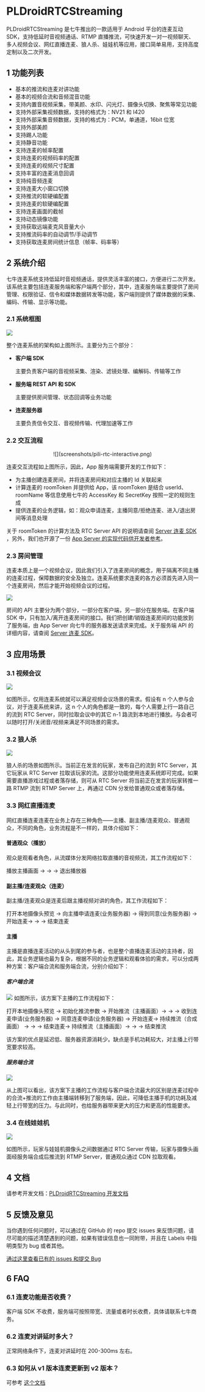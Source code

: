 # PLDroidRTCStreaming

PLDroidRTCStreaming 是七牛推出的一款适用于 Android 平台的连麦互动 SDK，支持低延时音视频通话、RTMP 直播推流，可快速开发一对一视频聊天、多人视频会议、网红直播连麦、狼人杀、娃娃机等应用，接口简单易用，支持高度定制以及二次开发。

## 1 功能列表

- 基本的推流和连麦对讲功能
- 基本的视频合流和音频混音功能
- 支持内置音视频采集，带美颜、水印、闪光灯、摄像头切换、聚焦等常见功能
- 支持外部采集视频数据，支持的格式为：NV21 和 I420
- 支持外部采集音频数据，支持的格式为：PCM，单通道，16bit 位宽
- 支持外部美颜
- 支持踢人功能
- 支持静音功能
- 支持连麦的帧率配置
- 支持连麦的视频码率的配置
- 支持连麦的视频尺寸配置
- 支持丰富的连麦消息回调
- 支持纯音频连麦
- 支持连麦大小窗口切换
- 支持推流的软硬编配置
- 支持连麦的软硬编配置
- 支持连麦画面的截帧
- 支持动态镜像功能
- 支持获取远端麦克风音量大小
- 支持推流码率的自动调节/手动调节
- 支持获取连麦房间统计信息（帧率、码率等）

## 2 系统介绍

七牛连麦系统支持低延时音视频通话，提供灵活丰富的接口，方便进行二次开发。该系统主要包括连麦服务端和客户端两个部分，其中，连麦服务端主要提供了房间管理、权限验证、信令和媒体数据转发等功能，客户端则提供了媒体数据的采集、编码、传输、显示等功能。

### 2.1 系统框图

![](screenshots/pili-rtc-overview-arch.png)

整个连麦系统的架构如上图所示。主要分为三个部分：

- <b> 客户端 SDK </b>

  主要负责客户端的音视频采集、渲染、滤镜处理、编解码、传输等工作

- <b> 服务端 REST API 和 SDK </b>

  主要提供房间管理、状态回调等业务功能

- <b> 连麦服务器 </b>

  主要负责信令交互、音视频传输、代理加速等工作

### 2.2 交互流程

<div align=center>
![](screenshots/pili-rtc-interactive.png)
</div>

连麦交互流程如上图所示，因此，App 服务端需要开发的工作如下：

- 为主播创建连麦房间，并将连麦房间和对应主播的 Id 关联起来
- 计算连麦的 roomToken 并提供给 App，该 roomToken 是结合 userId、roomName 等信息使用七牛的 AccessKey 和 SecretKey 按照一定的规则生成
- 提供连麦的业务逻辑，如：观众申请连麦，主播同意/拒绝连麦、进入/退出房间等消息处理

关于 roomToken 的计算方法及 RTC Server API 的说明请查阅 [Server 连麦 SDK](https://developer.qiniu.com/pili/sdk/1640/server-rtc-sdk) ，另外，我们也开源了一份 [App Server 的实现代码供开发者参考](https://github.com/pili-engineering/pili-sdk-demo-server)。

### 2.3 房间管理

连麦本质上是一个视频会议，因此我们引入了连麦房间的概念，用于隔离不同主播的连麦过程，保障数据的安全及独立。连麦系统要求连麦的各方必须首先进入同一个连麦房间，然后才能开始视频会议的过程。

![](screenshots/pili-rtc-room-manage.png)

房间的 API 主要分为两个部分，一部分在客户端，另一部分在服务端。在客户端 SDK 中，只有加入/离开连麦房间的接口。我们把创建/销毁连麦房间的功能放到了服务端，由 App Server 向七牛的服务器发送请求来完成。关于服务端 API 的详细内容，请查阅 [Server 连麦 SDK](https://developer.qiniu.com/pili/sdk/1640/server-rtc-sdk)。

## 3 应用场景

### 3.1 视频会议

![](screenshots/pili-rtc-meeting.png)

如图所示，仅用连麦系统就可以满足视频会议场景的需求。假设有 n 个人参与会议，对于连麦系统来讲，这 n 个人的角色都是一致的，每个人需要上行一路自己的流到 RTC Server，同时拉取会议中的其它 n-1 路流到本地进行播放。与会者可以随时打开/关闭音/视频来满足不同场景的需求。

### 3.2 狼人杀

![](screenshots/pili-rtc-wolf.png)

狼人杀的场景如图所示。当前正在发言的玩家，发布自己的流到 RTC Server，其它玩家从 RTC Server 拉取该玩家的流。这部分功能使用连麦系统即可完成。如果需要直播游戏过程或者落存储，则可从 RTC Server 将当前正在发言的玩家转推一路 RTMP 流到 RTMP Server 上，再通过 CDN 分发给普通观众或者落存储。

### 3.3 网红直播连麦

网红直播连麦连麦在业务上存在三种角色——主播、副主播/连麦观众、普通观众，不同的角色，业务流程是不一样的，具体介绍如下：

#### 普通观众（播放）

观众是观看者角色，从流媒体分发网络拉取直播的音视频流，其工作流程如下：

播放主播画面 -> -> -> 退出播放器

#### 副主播/连麦观众（连麦）

副主播/连麦观众是连麦后跟主播视频对讲的角色，其工作流程如下：

打开本地摄像头预览 -> 向主播申请连麦(业务服务器) -> 得到同意(业务服务器) -> 开始连麦-> -> -> 结束连麦

#### 主播

主播是直播连麦活动的从头到尾的参与者，也是整个直播连麦活动的主持者，因此，其业务逻辑也最为复杂，根据不同的业务逻辑和观看体验的需求，可以分成两种方案：客户端合流和服务端合流，分别介绍如下：

##### 客户端合流

![](screenshots/pili-rtc-client-streaming.png)
如图所示，该方案下主播的工作流程如下：

打开本地摄像头预览 -> 初始化推流参数 -> 开始推流（主播画面）-> -> -> 收到连麦申请(业务服务器) -> 同意连麦申请(业务服务器) -> 开始连麦-> 持续推流（合成画面） -> -> -> 结束连麦-> 持续推流（主播画面）-> -> -> 结束推流

该方案的优点是延迟低、服务器资源消耗少。缺点是手机功耗较大，对主播上行带宽要求较高。

##### 服务端合流

![](screenshots/pili-rtc-server-streaming.png)

从上图可以看出，该方案下主播的工作流程与客户端合流最大的区别是连麦过程中的合流+推流的工作由主播端转移到了服务端，因此，可降低主播手机的功耗及减轻上行带宽的压力。与此同时，也给服务器带来更大的压力和更高的性能要求。

### 3.4 在线娃娃机

![](screenshots/pili-rtc-catch-toy.png)

如图所示，玩家与娃娃机摄像头之间数据通过 RTC Server 传输，玩家与摄像头画面经服务端合成后推流到 RTMP Server，普通观众通过 CDN 拉取观看。

## 4 文档

请参考开发文档：[PLDroidRTCStreaming 开发文档](https://github.com/pili-engineering/PLDroidRTCStreaming/blob/master/docs/PLDroidRTCStreaming.md)

## 5 反馈及意见

当你遇到任何问题时，可以通过在 GitHub 的 repo 提交 issues 来反馈问题，请尽可能的描述清楚遇到的问题，如果有错误信息也一同附带，并且在 Labels 中指明类型为 bug 或者其他。

[通过这里查看已有的 issues 和提交 Bug](https://github.com/pili-engineering/PLDroidRTCStreaming/issues)

## 6 FAQ

### 6.1 连麦功能是否收费？

客户端 SDK 不收费，服务端可按照带宽、流量或者时长收费，具体请联系七牛商务。

### 6.2 连麦对讲延时多大？

正常网络条件下，连麦对讲延时在 200-300ms 左右。

### 6.3 如何从 v1 版本连麦更新到 v2 版本？

可参考 [这个文档](https://github.com/pili-engineering/PLDroidRTCStreaming/blob/master/docs/how-to-upgrade-to-v2.md)